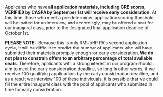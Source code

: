 Applicants who have **all application materials, including GRE scores, VERIFIED by CASPA by September 1st will receive early consideration**. At this time, those who meet a pre-determined application scoring threshold will be invited for an interview, and accordingly, may be offered a seat for our inaugural class, prior to the designated final application deadline of October 1st. 

<p class="message">
  <strong>PLEASE NOTE:</strong> &nbsp;Because this is only RMUoHP PA's second application cycle, it will be difficult to predict the number of applicants who will have submitted their materials promptly enough for early consideration. <strong>We do not plan to constrain offers to an arbitrary percentage of total available seats</strong>. Therefore, applicants with a strong interest in our program should aim to meet the early consideration deadline, so long In other words, if we receive 500 qualifying applications by the early consideration deadline, and as a result we interview 100 of these individuals, it is possible that we could fill the entire inaugural class with the pool of applicants who submitted in time for early consideration.
</p>

[caspa]: https://portal.caspaonline.org/